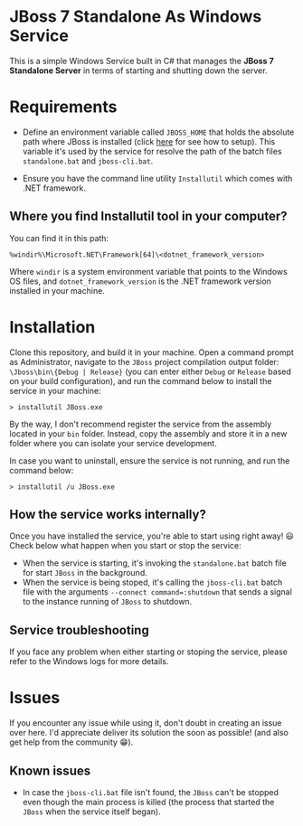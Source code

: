 # JBoss 7 Standalone As Windows Service

This is a simple Windows Service built in C# that manages the **JBoss 7 Standalone Server** in terms of starting and shutting down the server.

# Requirements

- Define an environment variable called `JBOSS_HOME` that holds the absolute path where JBoss is installed (click [here](https://docs.jboss.org/jbossas/docs/Installation_Guide/beta422/html/setting_JBOSS_HOME_windows.html) for see how to setup). This variable it's used by the service for resolve the path of the batch files `standalone.bat` and `jboss-cli.bat`.

- Ensure you have the command line utility `Installutil` which comes with .NET framework.

## Where you find **Installutil** tool in your computer?

You can find it in this path:

```
%windir%\Microsoft.NET\Framework[64]\<dotnet_framework_version>
```

Where `windir` is a system environment variable that points to the Windows OS files, and `dotnet_framework_version` is the .NET framework version installed in your machine.

# Installation

Clone this repository, and build it in your machine. Open a command prompt as Administrator, navigate to the `JBoss` project compilation output folder: `\Jboss\bin\{Debug | Release}` (you can enter either `Debug` or `Release` based on your build configuration), and run the command below to install the service in your machine:

```console
> installutil JBoss.exe
```

By the way, I don't recommend register the service from the assembly located in your `bin` folder. Instead, copy the assembly and store it in a new folder where you can isolate your service development. 

In case you want to uninstall, ensure the service is not running, and run the command below:

```console
> installutil /u JBoss.exe
```

## How the service works internally?

Once you have installed the service, you're able to start using right away! :smiley: Check below what happen when you start or stop the service:

- When the service is starting, it's invoking the `standalone.bat` batch file for start `JBoss` in the background.
- When the service is being stoped, it's calling the `jboss-cli.bat` batch file with the arguments `--connect command=:shutdown` that sends a signal to the instance running of `JBoss` to shutdown.

## Service troubleshooting

If you face any problem when either starting or stoping the service, please refer to the Windows logs for more details.

# Issues

If you encounter any issue while using it, don't doubt in creating an issue over here. I'd appreciate deliver its solution the soon as possible! (and also get help from the community :grin:).

## Known issues

- In case the `jboss-cli.bat` file isn't found, the `JBoss` can't be stopped even though the main process is killed (the process that started the `JBoss` when the service itself began).
